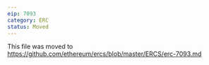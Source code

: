 ```yaml
---
eip: 7093
category: ERC
status: Moved
---
```


This file was moved to https://github.com/ethereum/ercs/blob/master/ERCS/erc-7093.md

